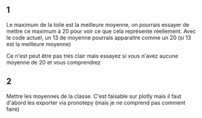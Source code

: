 ## 1
Le maximum de la toile est la meilleure moyenne, on pourrais essayer de mettre ce maximum à
20 pour voir ce que cela représente réellement. Avec le code actuel, un 13 de moyenne pourrais
apparaitre comme un 20 (si 13 est la meilleure moyenne)

Ce n'est peut être pas très clair mais essayez si vous n'avez aucune moyenne de 20 et vous comprendrez

## 2
Mettre les moyennes de la classe. C'est faisable sur plotly mais il faut d'abord les exporter via 
pronotepy (mais je ne comprend pas comment faire)
